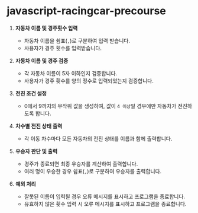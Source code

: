 # javascript-racingcar-precourse

1. **자동차 이름 및 경주횟수 입력**

   - 자동차 이름을 쉼표(`,`)로 구분하여 입력 받습니다.
   - 사용자가 경주 횟수를 입력받습니다.

2. **자동차 이름 및 경주 검증**

   - 각 자동차 이름이 5자 이하인지 검증합니다.
   - 사용자가 경주 횟수를 양의 정수로 입력되었는지 검증합니다.

3. **전진 조건 설정**

   - 0에서 9까지의 무작위 값을 생성하여, 값이 `4 이상`일 경우에만 자동차가 전진하도록 합니다.

4. **차수별 전진 상태 출력**

   - 각 이동 차수마다 모든 자동차의 전진 상태를 이름과 함께 출력합니다.

5. **우승자 판단 및 출력**

   - 경주가 종료되면 최종 우승자를 계산하여 출력합니다.
   - 여러 명이 우승한 경우 쉼표(`,`)로 구분하여 우승자를 출력합니다.

6. **예외 처리**
   - 잘못된 이름이 입력될 경우 오류 메시지를 표시하고 프로그램을 종료합니다.
   - 유효하지 않은 횟수 입력 시 오류 메시지를 표시하고 프로그램을 종료합니다.
